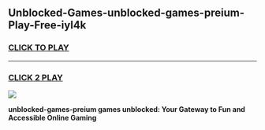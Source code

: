 
## Unblocked-Games-unblocked-games-preium-Play-Free-iyl4k
<h3>
<a href="https://premium76.site?title=unblocked-games-preium&ref=10A">CLICK TO PLAY</a></h3>
<hr>

<h3>
<a href="https://premium76.site?title=unblocked-games-preium&ref=10A">CLICK 2 PLAY</a>
  
</h3>

<a href="https://premium76.site?title=unblocked-games-preium&ref=10A"><img src="https://clearcache.store/games.png"></a>


**unblocked-games-preium games unblocked: Your Gateway to Fun and Accessible Online Gaming**
